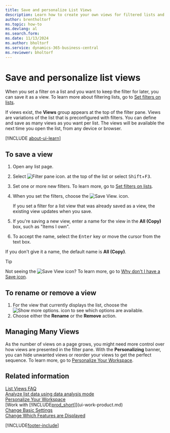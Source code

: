 ```yaml
---
title: Save and personalize List Views
description: Learn how to create your own views for filtered lists and how to save, rename, and manage those views.
author: brentholtorf
ms.topic: how-to
ms.devlang: al
ms.search.form: 
ms.date: 11/13/2024
ms.author: bholtorf
ms.service: dynamics-365-business-central
ms.reviewer: bholtorf
---
```

# Save and personalize list views

When you set a filter on a list and you want to keep the filter for later, you can save it as a view. To learn more about filtering lists, go to [Set filters on lists](ui-enter-criteria-filters.md#set-filters-on-lists).

If views exist, the **Views** group appears at the top of the filter pane. Views are variations of the list that is preconfigured with filters. You can define and save as many views as you want per list. The views will be available the next time you open the list, from any device or browser.

[!INCLUDE [about-ui-learn](includes/about-ui-learn.md)]

## To save a view

1. Open any list page.
2. Select ![Filter pane icon.](media/open-filter-pane-icon.png "Filter pane icon") at the top of the list or select <kbd>Shift</kbd>+<kbd>F3</kbd>.
3. Set one or more new filters. To learn more, go to [Set filters on lists](ui-enter-criteria-filters.md#set-filters-on-lists).
4. When you set  the filters, choose the ![Save View.](media/save_view_icon.png "Save View") icon.

    If you set a filter for a list view that was already saved as a view, the existing view updates when you save.
5. If you're saving a new view, enter a name for the view in the **All (Copy)** box, such as "Items I own".
6. To accept the name, select the <kbd>Enter</kbd> key or move the cursor from the text box.

If you don't give it a name, the default name is **All (Copy)**.

> [!TIP]
> Not seeing the ![Save View](media/save_view_icon.png "Save View") icon? To learn more, go to [Why don't I have a Save icon](/dynamics365/business-central/ui-views-faq#save).

## To rename or remove a view

1. For the view that currently displays the list, choose the ![Show more options.](media/show-more-options-icon.png "Show more options") icon to see which options are available.
2. Choose either the **Rename** or the **Remove** action.

## Managing Many Views

As the number of views on a page grows, you might need more control over how views are presented in the filter pane. With the **Personalizing** banner, you can hide unwanted views or reorder your views to get the perfect sequence. To learn more, go to [Personalize Your Workspace](ui-personalization-user.md).

## Related information

[List Views FAQ](ui-views-faq.yml)  
[Analyze list data using data analysis mode](analysis-mode.md)   
[Personalize Your Workspace](ui-personalization-user.md)  
[Work with [!INCLUDE[prod_short](includes/prod_short.md)]](ui-work-product.md)  
[Change Basic Settings](ui-change-basic-settings.md)  
[Change Which Features are Displayed](ui-experiences.md)  

[!INCLUDE[footer-include](includes/footer-banner.md)]
